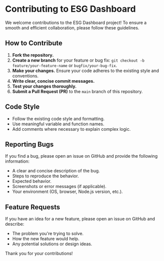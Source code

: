# Contributing to ESG Dashboard

We welcome contributions to the ESG Dashboard project! To ensure a smooth and efficient collaboration, please follow these guidelines.

## How to Contribute

1.  **Fork the repository.**
2.  **Create a new branch** for your feature or bug fix: `git checkout -b feature/your-feature-name` or `bugfix/your-bug-fix`.
3.  **Make your changes.** Ensure your code adheres to the existing style and conventions.
4.  **Write clear, concise commit messages.**
5.  **Test your changes thoroughly.**
6.  **Submit a Pull Request (PR)** to the `main` branch of this repository.

## Code Style

-   Follow the existing code style and formatting.
-   Use meaningful variable and function names.
-   Add comments where necessary to explain complex logic.

## Reporting Bugs

If you find a bug, please open an issue on GitHub and provide the following information:

-   A clear and concise description of the bug.
-   Steps to reproduce the behavior.
-   Expected behavior.
-   Screenshots or error messages (if applicable).
-   Your environment (OS, browser, Node.js version, etc.).

## Feature Requests

If you have an idea for a new feature, please open an issue on GitHub and describe:

-   The problem you're trying to solve.
-   How the new feature would help.
-   Any potential solutions or design ideas.

Thank you for your contributions!